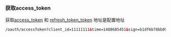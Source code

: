 ### 获取access_token

获取[access_token](host/oauth/accessToken) 和  [refresh_token_token](host/oauth/refreshToken)
地址是配置地址

```html
/oauth/accessToken?client_id=11111111&time=1488685451&sign=b1df6b78bb099f8d7f0f1dc4ea3be1fe&grant_type=client_credentials
```

 
 